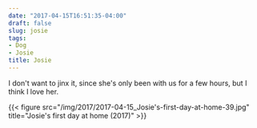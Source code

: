 ```yaml
---
date: "2017-04-15T16:51:35-04:00"
draft: false
slug: josie
tags:
- Dog
- Josie
title: Josie
---
```


I don't want to jinx it, since she's only been with us for a few hours, but I think I love her.

{{< figure src="/img/2017/2017-04-15_Josie's-first-day-at-home-39.jpg" title="Josie's first day at home (2017)" >}}
